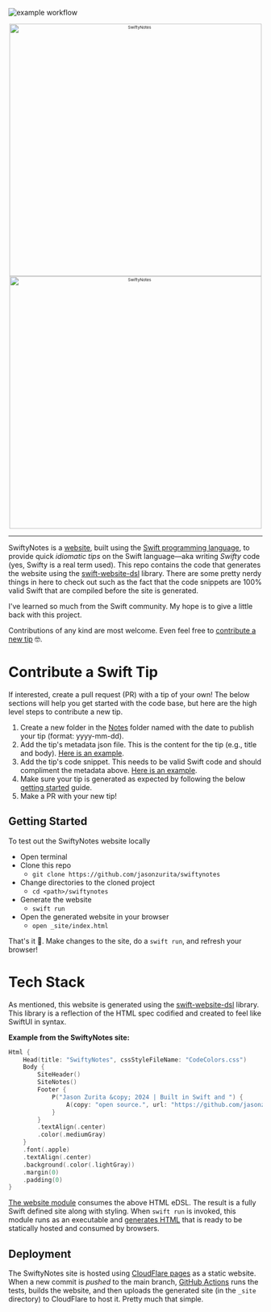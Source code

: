 ![example workflow](https://github.com/jasonzurita/swiftynotes/actions/workflows/tests.yml/badge.svg)

<p align="center" style="font-size:8px">
    <img src="https://user-images.githubusercontent.com/13800855/220510631-e7d97713-6dae-492c-870a-ffa1b8a5b93e.png#gh-light-mode-only" width="500px" alt="SwiftyNotes"/>
    <img src="https://user-images.githubusercontent.com/13800855/220510700-d963d541-e553-4b64-9e5b-b35b6a741065.png#gh-dark-mode-only" width="500px" alt="SwiftyNotes"/>
</p>

---

SwiftyNotes is a [website](https://swiftynotes.com), built using the [Swift programming language](https://www.swift.org), to provide quick _idiomatic tips_ on the Swift language—aka writing _Swifty_ code (yes, Swifty is a real term used). This repo contains the code that generates the website using the [swift-website-dsl](https://github.com/jasonzurita/swift-website-dsl) library. There are some pretty nerdy things in here to check out such as the fact that the code snippets are 100% valid Swift that are compiled before the site is generated.

I've learned so much from the Swift community. My hope is to give a little back with this project.

Contributions of any kind are most welcome. Even feel free to [contribute a new tip](#contribute-a-tip) 🤓.

# Contribute a Swift Tip
If interested, create a pull request (PR) with a tip of your own! The below sections will help you get started with the code base, but here are the high level steps to contribute a new tip.
1. Create a new folder in the [Notes](./Modules/SwiftyNotesSite/src/Notes) folder named with the date to publish your tip (format: yyyy-mm-dd).
1. Add the tip's metadata json file. This is the content for the tip (e.g., title and body). [Here is an example](./Modules/SwiftyNotesSite/src/Notes/2023-02-24/if_case_let_syntax.snippet.metadata.json).
1. Add the tip's code snippet. This needs to be valid Swift code and should compliment the metadata above. [Here is an example](./Modules/SwiftyNotesSite/src/Notes/2023-02-24/if_case_let_syntax.snippet.swift).
1. Make sure your tip is generated as expected by following the below [getting started](#getting-started) guide.
1. Make a PR with your new tip!

## Getting Started
To test out the SwiftyNotes website locally
- Open terminal
- Clone this repo
  + `git clone https://github.com/jasonzurita/swiftynotes`
- Change directories to the cloned project
  + `cd <path>/swiftynotes`
- Generate the website
  + `swift run`
- Open the generated website in your browser
  + `open _site/index.html`

That's it 🥳. Make changes to the site, do a `swift run`, and refresh your browser!

# Tech Stack

As mentioned, this website is generated using the [swift-website-dsl](https://github.com/jasonzurita/swift-website-dsl) library. This library is a reflection of the HTML spec codified and created to feel like SwiftUI in syntax.

**Example from the SwiftyNotes site:**
```swift
Html {
    Head(title: "SwiftyNotes", cssStyleFileName: "CodeColors.css")
    Body {
        SiteHeader()
        SiteNotes()
        Footer {
            P("Jason Zurita &copy; 2024 | Built in Swift and ") {
                A(copy: "open source.", url: "https://github.com/jasonzurita/swiftynotes")
            }
        }
        .textAlign(.center)
        .color(.mediumGray)
    }
    .font(.apple)
    .textAlign(.center)
    .background(.color(.lightGray))
    .margin(0)
    .padding(0)
}
```

[The website module](./Modules/SwiftyNotesSite/src) consumes the above HTML eDSL. The result is a fully Swift defined site along with styling. When `swift run` is invoked, this module runs as an executable and [generates HTML](https://github.com/jasonzurita/swiftynotes/blob/5e0c0d977e13b0b3c995b44df63c152c7a759f43/Modules/SwiftyNotesSite/src/main.swift#L9) that is ready to be statically hosted and consumed by browsers.

## Deployment
The SwiftyNotes site is hosted using [CloudFlare pages](https://pages.cloudflare.com) as a static website. When a new commit is _pushed_ to the main branch, [GitHub Actions](./.github/workflows/publish.yml) runs the tests, builds the website, and then uploads the generated site (in the `_site` directory) to CloudFlare to host it. Pretty much that simple.


